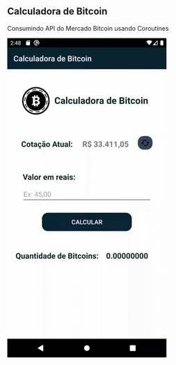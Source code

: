 ## Calculadora de Bitcoin
Consumindo API do Mercado Bitcoin usando Coroutines

![gif_calculadora_de_bitcoin](https://github.com/Luana-vargas/calculadora-de-bitcoin/blob/master/calculadora-bitcoin.gif)
